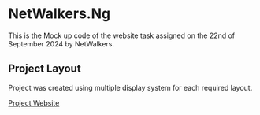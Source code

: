 # NetWalkers.Ng

This is the Mock up code of the website task assigned on the 22nd of September 2024 by NetWalkers.

## Project Layout

Project was created using multiple display system for each required layout.

[Project Website]("https://e-lab-netwalkers.vercel.app/")